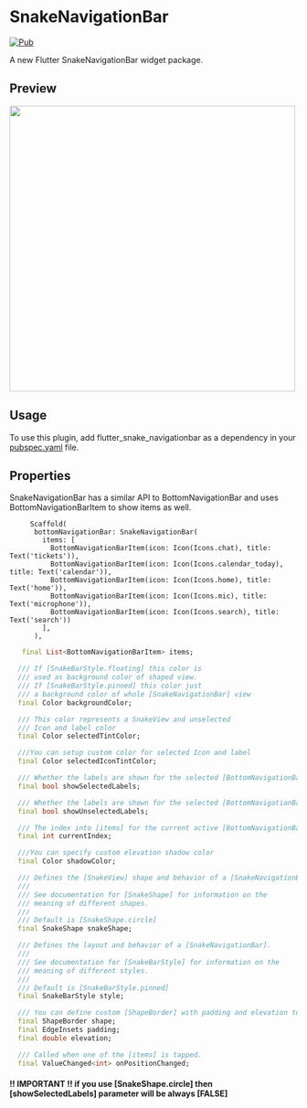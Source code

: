 # SnakeNavigationBar

[![Pub](https://img.shields.io/pub/v/flutter_snake_navigationbar.svg)](https://pub.dev/packages/flutter_snake_navigationbar)

A new Flutter SnakeNavigationBar widget package.

## Preview

<img src="https://raw.githubusercontent.com/AllinMobile/SnakeBottomNavigationBar/master/preview/preview.gif" height="500em">

## Usage

To use this plugin, add flutter_snake_navigationbar as a dependency in your [pubspec.yaml](https://flutter.io/using-packages/) file.


## Properties

SnakeNavigationBar has a similar API to BottomNavigationBar and uses BottomNavigationBarItem to show items as well.
```
     Scaffold(
      bottomNavigationBar: SnakeNavigationBar(
        items: [
          BottomNavigationBarItem(icon: Icon(Icons.chat), title: Text('tickets')),
          BottomNavigationBarItem(icon: Icon(Icons.calendar_today), title: Text('calendar')),
          BottomNavigationBarItem(icon: Icon(Icons.home), title: Text('home')),
          BottomNavigationBarItem(icon: Icon(Icons.mic), title: Text('microphone')),
          BottomNavigationBarItem(icon: Icon(Icons.search), title: Text('search'))
        ],
      ),
``` 

```dart
   final List<BottomNavigationBarItem> items;

  /// If [SnakeBarStyle.floating] this color is
  /// used as background color of shaped view.
  /// If [SnakeBarStyle.pinned] this color just
  /// a background color of whole [SnakeNavigationBar] view
  final Color backgroundColor;

  /// This color represents a SnakeView and unselected
  /// Icon and label color
  final Color selectedTintColor;

  ///You can setup custom color for selected Icon and label
  final Color selectedIconTintColor;

  /// Whether the labels are shown for the selected [BottomNavigationBarItem].
  final bool showSelectedLabels;

  /// Whether the labels are shown for the selected [BottomNavigationBarItem].
  final bool showUnselectedLabels;

  /// The index into [items] for the current active [BottomNavigationBarItem].
  final int currentIndex;

  ///You can specify custom elevation shadow color
  final Color shadowColor;

  /// Defines the [SnakeView] shape and behavior of a [SnakeNavigationBar].
  ///
  /// See documentation for [SnakeShape] for information on the
  /// meaning of different shapes.
  ///
  /// Default is [SnakeShape.circle]
  final SnakeShape snakeShape;

  /// Defines the layout and behavior of a [SnakeNavigationBar].
  ///
  /// See documentation for [SnakeBarStyle] for information on the
  /// meaning of different styles.
  ///
  /// Default is [SnakeBarStyle.pinned]
  final SnakeBarStyle style;

  /// You can define custom [ShapeBorder] with padding and elevation to [SnakeNavigationBar]
  final ShapeBorder shape;
  final EdgeInsets padding;
  final double elevation;

  /// Called when one of the [items] is tapped.
  final ValueChanged<int> onPositionChanged;
```


#### !! IMPORTANT !! if you use [SnakeShape.circle] then [showSelectedLabels] parameter will be always [FALSE]

    